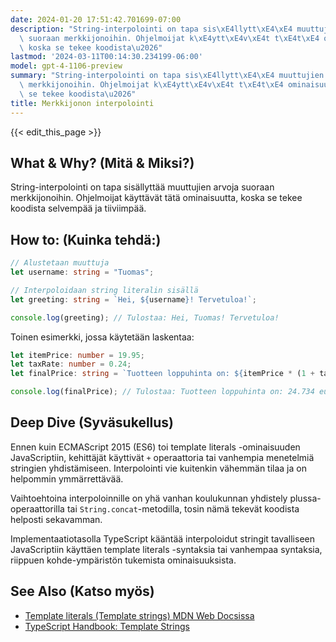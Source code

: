 ```yaml
---
date: 2024-01-20 17:51:42.701699-07:00
description: "String-interpolointi on tapa sis\xE4llytt\xE4\xE4 muuttujien arvoja\
  \ suoraan merkkijonoihin. Ohjelmoijat k\xE4ytt\xE4v\xE4t t\xE4t\xE4 ominaisuutta,\
  \ koska se tekee koodista\u2026"
lastmod: '2024-03-11T00:14:30.234199-06:00'
model: gpt-4-1106-preview
summary: "String-interpolointi on tapa sis\xE4llytt\xE4\xE4 muuttujien arvoja suoraan\
  \ merkkijonoihin. Ohjelmoijat k\xE4ytt\xE4v\xE4t t\xE4t\xE4 ominaisuutta, koska\
  \ se tekee koodista\u2026"
title: Merkkijonon interpolointi
---
```


{{< edit_this_page >}}

## What & Why? (Mitä & Miksi?)
String-interpolointi on tapa sisällyttää muuttujien arvoja suoraan merkkijonoihin. Ohjelmoijat käyttävät tätä ominaisuutta, koska se tekee koodista selvempää ja tiiviimpää.

## How to: (Kuinka tehdä:)
```typescript
// Alustetaan muuttuja
let username: string = "Tuomas";

// Interpoloidaan string literalin sisällä
let greeting: string = `Hei, ${username}! Tervetuloa!`;

console.log(greeting); // Tulostaa: Hei, Tuomas! Tervetuloa!
```

Toinen esimerkki, jossa käytetään laskentaa:

```typescript
let itemPrice: number = 19.95;
let taxRate: number = 0.24;
let finalPrice: string = `Tuotteen loppuhinta on: ${itemPrice * (1 + taxRate)} euroa.`;

console.log(finalPrice); // Tulostaa: Tuotteen loppuhinta on: 24.734 euroa.
```

## Deep Dive (Syväsukellus)
Ennen kuin ECMAScript 2015 (ES6) toi template literals -ominaisuuden JavaScriptiin, kehittäjät käyttivät `+` operaattoria tai vanhempia menetelmiä stringien yhdistämiseen. Interpolointi vie kuitenkin vähemmän tilaa ja on helpommin ymmärrettävää.

Vaihtoehtoina interpoloinnille on yhä vanhan koulukunnan yhdistely plussa-operaattorilla tai `String.concat`-metodilla, tosin nämä tekevät koodista helposti sekavamman.

Implementaatiotasolla TypeScript kääntää interpoloidut stringit tavalliseen JavaScriptiin käyttäen template literals -syntaksia tai vanhempaa syntaksia, riippuen kohde-ympäristön tukemista ominaisuuksista.

## See Also (Katso myös)
- [Template literals (Template strings) MDN Web Docsissa](https://developer.mozilla.org/en-US/docs/Web/JavaScript/Reference/Template_literals)
- [TypeScript Handbook: Template Strings](https://www.typescriptlang.org/docs/handbook/2/template-literal-types.html)
